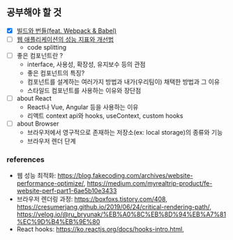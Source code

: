 ## 공부해야 할 것

- [x] [빌드와 번들(feat. Webpack & Babel)](./md/details/bundle.md)
- [ ] [웹 애플리케이션의 성능 지표와 개선법](./md/details/web-performance.md)
  - code splitting
- [ ] 좋은 컴포넌트란 ?
  - interface, 사용성, 확장성, 유지보수 등의 관점
  - 좋은 컴포넌트의 특징?
  - 컴포넌트를 설계하는 여러가지 방법과 내가(우리팀이) 채택한 방법과 그 이유
  - 스타일드 컴포넌트를 사용하는 이유와 장단점
- [ ] about React
    - React나 Vue, Angular 등을 사용하는 이유
    - 리액트 context api와 hooks, useContext, custom hooks
- [ ] about Browser
    - 브라우저에서 영구적으로 존재하는 저장소(ex: local storage)의 종류와 기능
    - 브라우저 렌더 단계


### references

- 웹 성능 최적화: https://blog.fakecoding.com/archives/website-performance-optimize/, https://medium.com/myrealtrip-product/fe-website-perf-part1-6ae5b10e3433
- 브라우저 렌더링 과정: https://boxfoxs.tistory.com/408, https://cresumerjang.github.io/2019/06/24/critical-rendering-path/, https://velog.io/@ru_bryunak/%EB%A0%8C%EB%8D%94%EB%A7%81%EC%9D%B4%EB%9E%80
- React hooks: https://ko.reactjs.org/docs/hooks-intro.html,

